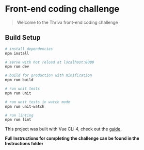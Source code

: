 # Front-end coding challenge

> Welcome to the Thriva front-end coding challenge

## Build Setup

``` bash
# install dependencies
npm install

# serve with hot reload at localhost:8080
npm run dev

# build for production with minification
npm run build

# run unit tests
npm run unit

# run unit tests in watch mode
npm run unit-watch

# run linting
npm run lint
```

This project was built with Vue CLI 4, check out the [guide](https://cli.vuejs.org/).


**Full Instructions for completing the challenge can be found in the Instructions folder**
